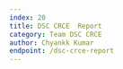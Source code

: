 ```yaml
---
index: 20
title: DSC CRCE  Report
category: Team DSC CRCE
author: Chyankk Kumar
endpoint: /dsc-crce-report
---
```

